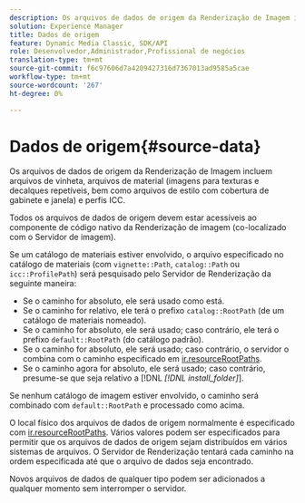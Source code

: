 ```yaml
---
description: Os arquivos de dados de origem da Renderização de Imagem incluem arquivos de vinheta, arquivos de material (imagens para texturas e decalques repetíveis, bem como arquivos de estilo com cobertura de gabinete e janela) e perfis ICC.
solution: Experience Manager
title: Dados de origem
feature: Dynamic Media Classic, SDK/API
role: Desenvolvedor,Administrador,Profissional de negócios
translation-type: tm+mt
source-git-commit: f6c97606d7a4209427316d7367013ad9585a5cae
workflow-type: tm+mt
source-wordcount: '267'
ht-degree: 0%

---
```



# Dados de origem{#source-data}

Os arquivos de dados de origem da Renderização de Imagem incluem arquivos de vinheta, arquivos de material (imagens para texturas e decalques repetíveis, bem como arquivos de estilo com cobertura de gabinete e janela) e perfis ICC.

Todos os arquivos de dados de origem devem estar acessíveis ao componente de código nativo da Renderização de imagem (co-localizado com o Servidor de imagem).

Se um catálogo de materiais estiver envolvido, o arquivo especificado no catálogo de materiais (com `vignette::Path`, `catalog::Path` ou `icc::ProfilePath`) será pesquisado pelo Servidor de Renderização da seguinte maneira:

* Se o caminho for absoluto, ele será usado como está.
* Se o caminho for relativo, ele terá o prefixo `catalog::RootPath` (de um catálogo de materiais nomeado).
* Se o caminho for absoluto, ele será usado; caso contrário, ele terá o prefixo `default::RootPath` (do catálogo padrão).
* Se o caminho for absoluto, ele será usado; caso contrário, o servidor o combina com o caminho especificado em [ir.resourceRootPaths](../../../../../../ir-api/server-admin/image-rendering-api-ref/c-ir-server-administration/c-ir-configuration-settings-reference/c-ir-resource-root-folders.md#concept-39a34d2239934079bb396e1bf568a9c2).
* Se o caminho agora for absoluto, ele será usado; caso contrário, presume-se que seja relativo a [!DNL *[!DNL install_folder]*].

Se nenhum catálogo de imagem estiver envolvido, o caminho será combinado com `default::RootPath` e processado como acima.

O local físico dos arquivos de dados de origem normalmente é especificado com [ir.resourceRootPaths](../../../../../../ir-api/server-admin/image-rendering-api-ref/c-ir-server-administration/c-ir-configuration-settings-reference/c-ir-resource-root-folders.md#concept-39a34d2239934079bb396e1bf568a9c2). Vários valores podem ser especificados para permitir que os arquivos de dados de origem sejam distribuídos em vários sistemas de arquivos. O Servidor de Renderização tentará cada caminho na ordem especificada até que o arquivo de dados seja encontrado.

Novos arquivos de dados de qualquer tipo podem ser adicionados a qualquer momento sem interromper o servidor.
